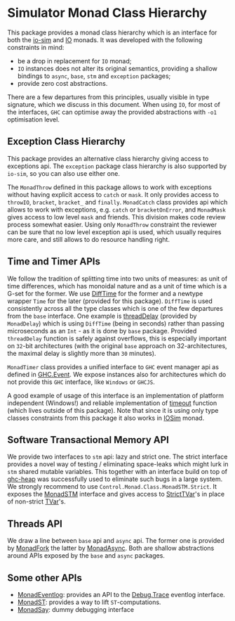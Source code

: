 # Simulator Monad Class Hierarchy

This package provides a monad class hierarchy which is an interface for both the
[io-sim](https://hackage.haskell.org/package/io-sim) and
[IO](https://hackage.haskell.org/package/base-4.14.0.0/docs/GHC-IO.html#t:IO)
monads.  It was developed with the following constraints in mind:

* be a drop in replacement for `IO` monad;
* `IO` instances does not alter its original semantics, providing a shallow
  bindings to `async`, `base`, `stm` and `exception` packages;
* provide zero cost abstractions.

There are a few departures from this principles, usually visible in type
signature, which we discuss in this document.  When using `IO`, for most of the
interfaces, `GHC` can optimise away the provided abstractions with `-o1`
optimisation level.

## Exception Class Hierarchy

This package provides an alternative class hierarchy giving access to
exceptions api.  The `exception` package class hierarchy is also supported by
`io-sim`, so you can also use either one.

 The `MonadThrow` defined in this package allows to work with exceptions
without having explicit access to `catch` or `mask`.  It only provides access
to `throwIO`, `bracket`, `bracket_` and `finally`.  `MonadCatch` class provides
api which allows to work with exceptions, e.g. `catch` or `bracketOnError`, and
`MonadMask` gives access to low level `mask` and friends.   This division makes
code review process somewhat easier.  Using only `MonadThrow` constraint the
reviewer can be sure that no low level exception api is used, which usually
requires more care, and still allows to do resource handling right.

## Time and Timer APIs

We follow the tradition of splitting time into two units of measures: as unit
of time differences, which has monoidal nature and as a unit of time which is
a G-set for the former.  We use
[DiffTime](https://hackage.haskell.org/package/time-1.10/docs/Data-Time-Clock.html#t:DiffTime)
for the former and a newtype wrapper `Time` for the later (provided for this
package).  `DiffTime` is used consistently across all the type classes which is
one of the few departures from the `base` interface.  One example is
[threadDelay](https://hackage.haskell.org/package/io-sim-classes/docs/Control-Monad-Class-MonadTimer.html#v:threadDela)
(provided by `MonadDelay`) which is using `DiffTime` (being in seconds) rather
than passing microseconds as an `Int` - as it is done by `base` package.
Provided `threadDelay` function is safely against overflows, this is especially
important on `32`-bit architectures (with the original `base`
approach on 32-architectures, the maximal delay is slightly more than `30`
minutes).

`MonadTimer` class provides a unified interface to `GHC` event manager api as
defined in
[GHC.Event](https://hackage.haskell.org/package/base/docs/GHC-Event.html).  We
expose instances also for architectures which do not provide this `GHC`
interface, like `Windows` or `GHCJS`.

A good example of usage of this interface is an implementation of platform
independent (Windows!) and reliable implementation of
[timeout](https://github.com/input-output-hk/ouroboros-network/blob/master/network-mux/src/Network/Mux/Timeout.hs#L225)
function (which lives outside of this package).  Note that since it is using
only type classes constraints from this package it also works in
[IOSim](https://hackage.haskell.org/package/io-sim/docs/Control-Monad-IOSim.html#t:IOSim)
monad.

## Software Transactional Memory API

We provide two interfaces to `stm` api: lazy and strict one.  The strict
interface provides a novel way of testing / eliminating space-leaks which might
lurk in `stm` shared mutable variables.  This together with an interface build
on top of
[ghc-heap](https://gitlab.haskell.org/ghc/ghc/-/tree/master/libraries/ghc-heap)
was successfully used to eliminate such bugs in a large system.  We strongly
recommend to use `Control.Monad.Class.MonadSTM.Strict`.  It exposes the
[MonadSTM](https://hackage.haskell.org/package/io-sim-classes/docs/Control-Monad-Class-MonadSTM.html#t:MonadSTM)
interface and gives access to
[StrictTVar](https://hackage.haskell.org/package/io-sim-classes/docs/Control-Monad-Class-MonadSTM-Strict.html#t:StrictTVar)'s
in place of non-strict
[TVar](https://hackage.haskell.org/package/io-sim-classes/docs/Control-Monad-Class-MonadSTM.html#t:TVar)'s.

## Threads API

We draw a line between `base` api and `async` api.  The former one is provided
by
[MonadFork](https://hackage.haskell.org/package/io-sim-classes/docs/Control-Monad-Class-MonadFork.html#t:MonadFork)
the latter by
[MonadAsync](https://hackage.haskell.org/package/io-sim-classes/docs/Control-Monad-Class-MonadFork.html#t:MonadAsync).
Both are shallow abstractions around APIs exposed by the `base` and `async`
packages.

## Some other APIs

* [MonadEventlog](https://hackage.haskell.org/package/io-sim-classes/docs/Control-Monad-Class-MonadEventlog.html#t:MonadEventlog):
  provides an API to the
  [Debug.Trace](https://hackage.haskell.org/package/base/docs/Debug-Trace.html)
  eventlog interface.
* [MonadST](https://hackage.haskell.org/package/io-sim-classes/docs/Control-Monad-Class-MonadST.html#t:MonadST): provides a way to lift `ST`-computations.
* [MonadSay](https://hackage.haskell.org/package/io-sim-classes/docs/Control-Monad-Class-MonadSay.html#t:MonadSay): dummy debugging interface
